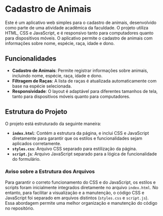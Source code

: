 # Cadastro de Animais

Este é um aplicativo web simples para o cadastro de animais, desenvolvido como parte de uma atividade acadêmica da faculdade. O projeto utiliza HTML, CSS e JavaScript, e é responsivo tanto para computadores quanto para dispositivos móveis. O aplicativo permite o cadastro de animais com informações sobre nome, espécie, raça, idade e dono.

## Funcionalidades

- **Cadastro de Animais**: Permite registrar informações sobre animais, incluindo nome, espécie, raça, idade e dono.
- **Filtragem de Raças**: A lista de raças é atualizada automaticamente com base na espécie selecionada.
- **Responsividade**: O layout é adaptável para diferentes tamanhos de tela, tanto para dispositivos móveis quanto para computadores.

## Estrutura do Projeto

O projeto está estruturado da seguinte maneira:

- **`index.html`**: Contém a estrutura da página, e inclui CSS e JavaScript diretamente para garantir que os estilos e funcionalidades sejam aplicados corretamente.
- **`styles.css`**: Arquivo CSS separado para estilização da página.
- **`script.js`**: Arquivo JavaScript separado para a lógica de funcionalidade do formulário.

### Aviso sobre a Estrutura dos Arquivos

Para garantir o correto funcionamento do CSS e do JavaScript, os estilos e scripts foram inicialmente integrados diretamente no arquivo `index.html`. No entanto, para facilitar a visualização e a manutenção, o código CSS e JavaScript foi separado em arquivos distintos (`styles.css` e `script.js`). Essa abordagem permite uma melhor organização e manutenção do código no repositório.
